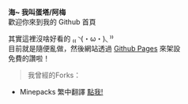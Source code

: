 <!---
dantaaa/dantaaa is a ✨ special ✨ repository because its `README.md` (this file) appears on your GitHub profile.
You can click the Preview link to take a look at your changes.
--->
<br />

**海~ 我叫蛋塔/阿梅**<br />
歡迎你來到我的 Github 首頁<br />

其實這裡沒啥好看的 ₍₍ ◝(・ω・)◟ ⁾⁾<br />
目前就是隨便亂做，然後網站透過 [Github Pages](https://pages.github.com/) 來架設<br />
免費的讚啦！<br />

> 我曾經的Forks：<br />
* Minepacks 繁中翻譯 [點我!](https://github.com/GeorgH93/Minepacks/blob/master/Minepacks/resources/lang/cht.yml)
